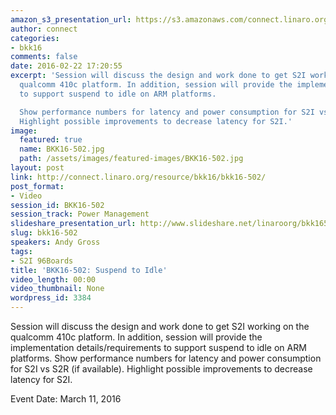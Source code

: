 ```yaml
---
amazon_s3_presentation_url: https://s3.amazonaws.com/connect.linaro.org/bkk16/Presentations/Friday/BKK16-502.pdf
author: connect
categories:
- bkk16
comments: false
date: 2016-02-22 17:20:55
excerpt: 'Session will discuss the design and work done to get S2I working on the
  qualcomm 410c platform. In addition, session will provide the implementation details/requirements
  to support suspend to idle on ARM platforms.

  Show performance numbers for latency and power consumption for S2I vs S2R (if available).
  Highlight possible improvements to decrease latency for S2I.'
image:
  featured: true
  name: BKK16-502.jpg
  path: /assets/images/featured-images/BKK16-502.jpg
layout: post
link: http://connect.linaro.org/resource/bkk16/bkk16-502/
post_format:
- Video
session_id: BKK16-502
session_track: Power Management
slideshare_presentation_url: http://www.slideshare.net/linaroorg/bkk16502-suspend-to-idle
slug: bkk16-502
speakers: Andy Gross
tags:
- S2I 96Boards
title: 'BKK16-502: Suspend to Idle'
video_length: 00:00
video_thumbnail: None
wordpress_id: 3384
---
```


Session will discuss the design and work done to get S2I working on the qualcomm 410c platform. In addition, session will provide the implementation details/requirements to support suspend to idle on ARM platforms. Show performance numbers for latency and power consumption for S2I vs S2R (if available). Highlight possible improvements to decrease latency for S2I.

Event Date: March 11, 2016
